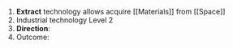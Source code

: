 1. **Extract** technology allows acquire [[Materials]] from [[Space]]
2. Industrial technology Level 2 
3. **Direction**: 
4. Outcome: